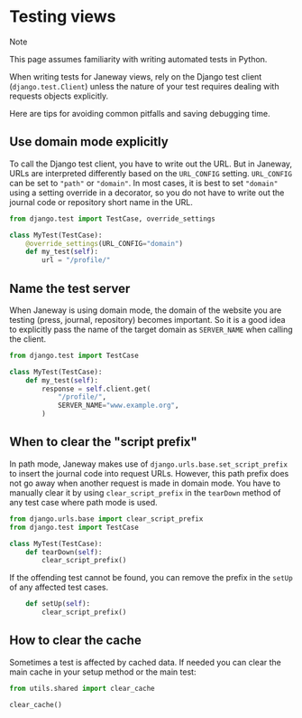 # Testing views

> [!NOTE]
> This page assumes familiarity with writing automated tests in Python.

When writing tests for Janeway views, rely on the Django test client (`django.test.Client`) unless the nature of your test requires dealing with requests objects explicitly.

Here are tips for avoiding common pitfalls and saving debugging time.

## Use domain mode explicitly

To call the Django test client, you have to write out the URL. But in Janeway, URLs are interpreted differently based on the `URL_CONFIG` setting. `URL_CONFIG` can be set to `"path"` or `"domain"`. In most cases, it is best to set `"domain"` using a setting override in a decorator, so you do not have to write out the journal code or repository short name in the URL.

```py
from django.test import TestCase, override_settings

class MyTest(TestCase):
    @override_settings(URL_CONFIG="domain")
    def my_test(self):
        url = "/profile/"
```

## Name the test server

When Janeway is using domain mode, the domain of the website you are testing (press, journal, repository) becomes important. So it is a good idea to explicitly pass the name of the target domain as `SERVER_NAME` when calling the client.

```py
from django.test import TestCase

class MyTest(TestCase):
    def my_test(self):
        response = self.client.get(
            "/profile/",
            SERVER_NAME="www.example.org",
        )
```

## When to clear the "script prefix"

In path mode, Janeway makes use of `django.urls.base.set_script_prefix` to insert the journal code into request URLs. However, this path prefix does not go away when another request is made in domain mode. You have to manually clear it by using `clear_script_prefix` in the `tearDown` method of any test case where path mode is used.

```py
from django.urls.base import clear_script_prefix
from django.test import TestCase

class MyTest(TestCase):
    def tearDown(self):
        clear_script_prefix()
```

If the offending test cannot be found, you can remove the prefix in the `setUp` of any affected test cases.

```py
    def setUp(self):
        clear_script_prefix()
```

## How to clear the cache

Sometimes a test is affected by cached data. If needed you can clear the main
cache in your setup method or the main test:

```py
from utils.shared import clear_cache

clear_cache()
```
